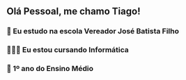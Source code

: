 ## Olá Pessoal, me chamo Tiago!

### 🏫 Eu estudo na escola Vereador José Batista Filho
### 👨🏽‍💻 Eu estou cursando Informática
### 📔 1º ano do Ensino Médio
<img height="180em" scr="https://github-readme-stats.vercel.app/api?username=TiagodeCastr0&show_icons=true&theme=dark&include_all_commits=true&count_private=true)">
